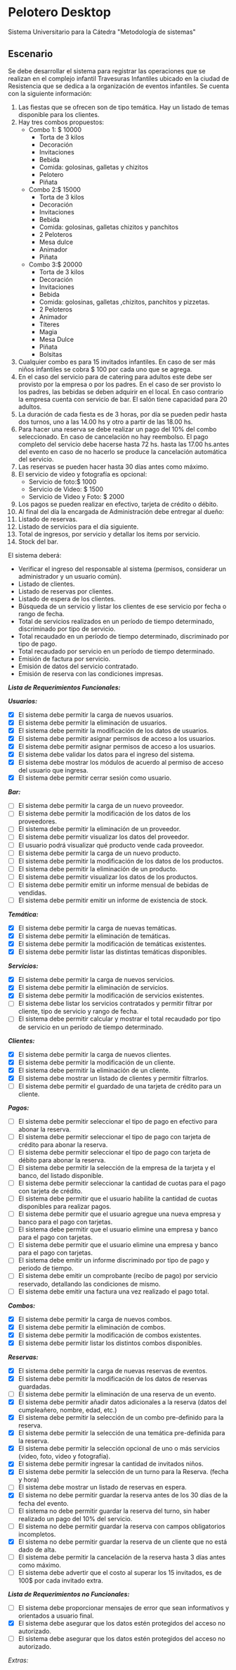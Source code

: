 # Pelotero Desktop 

Sistema Universitario para la Cátedra "Metodología de sistemas"

## Escenario

Se debe desarrollar el sistema para registrar las operaciones que se realizan en el complejo infantil Travesuras
Infantiles ubicado en la ciudad de Resistencia que se dedica a la organización de eventos infantiles. Se cuenta con la
siguiente información:

1. Las fiestas que se ofrecen son de tipo temática. Hay un listado de temas disponible para los clientes.
2. Hay tres combos propuestos:
    - Combo 1: $ 10000
        - Torta de 3 kilos
        - Decoración
        - Invitaciones
        - Bebida
        - Comida: golosinas, galletas y chizitos
        - Pelotero
        - Piñata
    - Combo 2:$ 15000
        - Torta de 3 kilos
        - Decoración
        - Invitaciones
        - Bebida
        - Comida: golosinas, galletas chizitos y panchitos
        - 2 Peloteros
        - Mesa dulce
        - Animador
        - Piñata
    - Combo 3:$ 20000
        - Torta de 3 kilos
        - Decoración
        - Invitaciones
        - Bebida
        - Comida: golosinas, galletas ,chizitos, panchitos y pizzetas.
        - 2 Peloteros
        - Animador
        - Títeres
        - Magia
        - Mesa Dulce
        - Piñata
        - Bolsitas
3. Cualquier combo es para 15 invitados infantiles. En caso de ser  más niños infantiles se cobra $ 100 por cada uno que
se agrega.
4. En el caso del servicio para de catering para adultos este debe ser provisto por la empresa o por los padres. En el
caso de ser provisto lo los padres, las bebidas se deben adquirir en el local. En caso contrario la empresa cuenta con
servicio de bar. El salón tiene capacidad para 20 adultos.
5. La duración de cada fiesta es de 3 horas, por día se pueden pedir hasta dos turnos, uno a las 14.00 hs y otro a
partir de las 18.00 hs.
6. Para  hacer una reserva se debe realizar un pago del 10% del combo seleccionado. En caso de cancelación no hay
reembolso. El pago completo del servicio debe hacerse  hasta 72 hs.  hasta las 17.00 hs.antes del evento en caso de no
hacerlo se produce la cancelación automática del servicio.
7. Las reservas se pueden hacer hasta 30 días antes como máximo.
8. El servicio de video y fotografía es opcional:
    - Servicio de foto:$ 1000
    - Servicio de Video: $ 1500
    - Servicio de Video y Foto: $ 2000
9. Los pagos se pueden realizar en efectivo, tarjeta de crédito o débito.
10. Al final del día la encargada de Administración debe entregar al dueño:
11. Listado de reservas.
12. Listado de servicios para el día siguiente.
13. Total de ingresos, por servicio y detallar los ítems por servicio.
14. Stock del bar.

El sistema deberá:
- Verificar el ingreso del responsable al sistema (permisos, considerar un administrador y un usuario común).
- Listado de clientes.
- Listado de reservas por clientes.
- Listado de espera de los clientes.
- Búsqueda de un servicio y listar los clientes de ese servicio por fecha o rango de fecha.
- Total de servicios realizados en un período de tiempo determinado, discriminado por tipo de servicio.
- Total recaudado en un período de tiempo determinado, discriminado por tipo de pago.
- Total recaudado por servicio en un período de tiempo determinado.
- Emisión de factura por servicio.
- Emisión de datos del servicio contratado.
- Emisión de reserva con las condiciones impresas.


_**Lista de Requerimientos Funcionales:**_

_**Usuarios:**_

- [x] El sistema debe permitir la carga de nuevos usuarios.
- [x] El sistema debe permitir la eliminación de usuarios.
- [x] El sistema debe permitir la modificación de los datos de usuarios.
- [x] El sistema debe permitir asignar permisos de acceso a los usuarios.
- [x] El sistema debe permitir asignar permisos de acceso a los usuarios.
- [x] El sistema debe validar los datos para el ingreso del sistema.
- [x] El sistema debe mostrar los módulos de acuerdo al permiso de acceso del usuario que ingresa.
- [x] El sistema debe permitir cerrar sesión como usuario.

_**Bar:**_

- [ ] El sistema debe permitir la carga de un nuevo proveedor.
- [ ] El sistema debe permitir la modificación de los datos de los proveedores.
- [ ] El sistema debe permitir la eliminación de un proveedor.
- [ ] El sistema debe permitir visualizar los datos del proveedor.
- [ ] El usuario podrá visualizar qué producto vende cada proveedor.
- [ ] El sistema debe permitir la carga de un nuevo producto.
- [ ] El sistema debe permitir la modificación de los datos de los productos.
- [ ] El sistema debe permitir la eliminación de un producto.
- [ ] El sistema debe permitir visualizar los datos de los productos.
- [ ] El sistema debe permitir emitir un informe mensual de bebidas de vendidas.
- [ ] El sistema debe permitir emitir un informe de existencia de stock.

_**Temática:**_

- [x] El sistema debe permitir la carga de nuevas temáticas.
- [x] El sistema debe permitir la eliminación de temáticas.
- [x] El sistema debe permitir la modificación de temáticas existentes.
- [x] El sistema debe permitir listar las distintas temáticas disponibles.

_**Servicios:**_

- [x] El sistema debe permitir la carga de nuevos servicios.
- [x] El sistema debe permitir la eliminación de servicios.
- [x] El sistema debe permitir la modificación de servicios existentes.
- [ ] El sistema debe listar los servicios contratados y permitir filtrar por cliente, tipo de servicio y rango de fecha.
- [ ] El sistema debe permitir calcular y mostrar el total recaudado por tipo de servicio en un período de tiempo  determinado.

_**Clientes:**_

- [x] El sistema debe permitir la carga de nuevos clientes.
- [x] El sistema debe permitir la modificación de un cliente.
- [x] El sistema debe permitir la eliminación de un cliente.
- [x] El sistema debe mostrar un listado de clientes y permitir filtrarlos.
- [ ] El sistema debe permitir el guardado de una tarjeta de  crédito para un cliente.

_**Pagos:**_

- [ ] El sistema debe permitir seleccionar el tipo de pago en efectivo para abonar la reserva.
- [ ] El sistema debe permitir seleccionar el tipo de pago con tarjeta de crédito para abonar la reserva.
- [ ] El sistema debe permitir seleccionar el tipo de pago con tarjeta de débito para abonar la reserva.
- [ ] El sistema debe permitir la selección de la empresa de la tarjeta y el banco, del listado disponible.
- [ ] El sistema debe permitir seleccionar la cantidad de cuotas para el pago con tarjeta de crédito.
- [ ] El sistema debe permitir que el usuario habilite la cantidad de cuotas disponibles para realizar pagos.
- [ ] El sistema debe permitir que el usuario agregue una nueva empresa y banco para el pago con tarjetas.
- [ ] El sistema debe permitir que el usuario elimine una empresa y banco para el pago con tarjetas.
- [ ] El sistema debe permitir que el usuario elimine una empresa y banco para el pago con tarjetas.
- [ ] El sistema debe emitir un informe discriminado por tipo de pago y periodo de tiempo.
- [ ] El sistema debe emitir un comprobante (recibo de pago) por servicio reservado, detallando las condiciones de mismo.
- [ ] El sistema debe emitir una factura una vez realizado el pago total.

_**Combos:**_

- [x] El sistema debe permitir la carga de nuevos combos.
- [x] El sistema debe permitir la eliminación de combos.
- [x] El sistema debe permitir la modificación de combos existentes.
- [x] El sistema debe permitir listar los distintos combos disponibles.

_**Reservas:**_

- [x] El sistema debe permitir la carga de nuevas reservas de eventos.
- [x] El sistema debe permitir la modificación de los datos de reservas guardadas.
- [ ] El sistema debe permitir la eliminación de una reserva de un  evento.
- [x] El sistema debe permitir añadir datos adicionales a la reserva  (datos del cumpleañero, nombre, edad, etc.)
- [x] El sistema debe permitir la selección de un combo pre-definido para la reserva.
- [x] El sistema debe permitir la selección de una temática pre-definida para la reserva.
- [x] El sistema debe permitir la selección opcional de uno o más servicios (video, foto, video y fotografía).
- [x] El sistema debe permitir ingresar la cantidad de invitados niños.
- [x] El sistema debe permitir la selección de un turno para la Reserva. (fecha y hora)
- [ ] El sistema debe mostrar un listado de reservas en espera.
- [x] El sistema no debe permitir guardar la reserva antes de los 30 días de la fecha del evento. 
- [ ] El sistema no debe permitir guardar la reserva del turno, sin haber realizado un pago del 10% del servicio.
- [ ] El sistema no debe permitir guardar la reserva con campos obligatorios incompletos.
- [x] El sistema no debe permitir guardar la reserva de un cliente que no está dado de alta.
- [ ] El sistema debe permitir la cancelación de la reserva hasta 3 días antes como máximo.
- [ ] El sistema debe advertir que el costo al superar los 15 invitados, es de 100$ por cada invitado extra.

_**Lista de Requerimientos no Funcionales:**_

- [ ] El sistema debe proporcionar mensajes de error que sean informativos y orientados a usuario final.
- [x] El sistema debe asegurar que los datos estén protegidos del acceso no autorizado.
- [ ] El sistema debe asegurar que los datos estén protegidos del acceso no autorizado.

_*Extras:*_